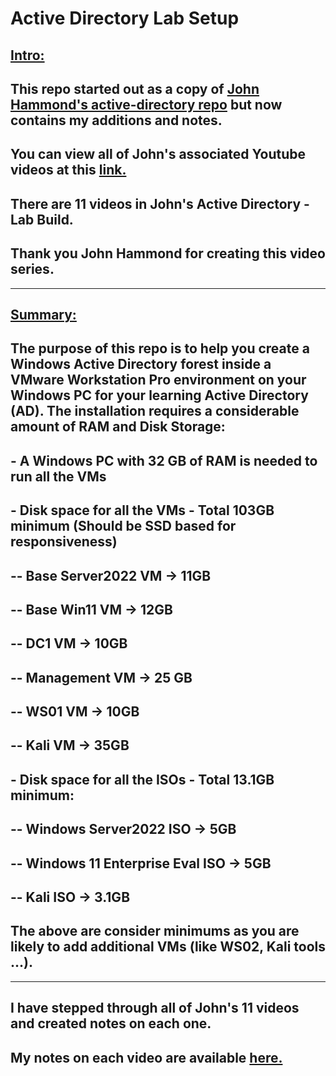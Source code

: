 # Active Directory Lab Setup
## <u>Intro:</u>
## This repo started out as a copy of [John Hammond's active-directory repo](https://github.com/johnHammond/active_directory/) but now contains my additions and notes.
## You can view all of John's associated Youtube videos at this [link.](https://www.youtube.com/playlist?list=PL1H1sBF1VAKVoU6Q2u7BBGPsnkn-rajlp)
## There are 11 videos in John's Active Directory - Lab Build. 
## Thank you John Hammond for creating this video series.
---
## <u>Summary:</u>
## The purpose of this repo is to help you create a Windows Active Directory forest inside a VMware Workstation Pro environment on your Windows PC for your learning Active Directory (AD). The installation requires a considerable amount of RAM and Disk Storage:
## - A Windows PC with 32 GB of RAM is needed to run all the VMs
## - Disk space for all the VMs - Total 103GB minimum (Should be SSD based for responsiveness)
## -- Base Server2022 VM -> 11GB
## -- Base Win11 VM -> 12GB
## -- DC1 VM -> 10GB
## -- Management VM -> 25 GB
## -- WS01 VM -> 10GB
## -- Kali VM -> 35GB
## - Disk space for all the ISOs - Total 13.1GB minimum:
## -- Windows Server2022 ISO -> 5GB
## -- Windows 11 Enterprise Eval ISO -> 5GB
## -- Kali ISO -> 3.1GB
## The above are consider minimums as you are likely to add additional VMs (like WS02, Kali tools ...).
---
## I have stepped through all of John's 11 videos and created notes on each one. 
## My notes on each video are available [here.](/video_notes/README.md)
